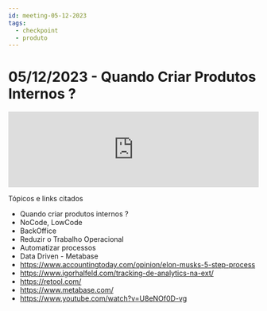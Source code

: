 ```yaml
---
id: meeting-05-12-2023
tags:
  - checkpoint
  - produto
---
```


# 05/12/2023 - Quando Criar Produtos Internos ?

<iframe src="https://open.spotify.com/embed/episode/5WzcPEXBsHuFeWA4gl386f?utm_source=generator" width="100%" height="152" frameBorder="0" allowfullscreen="" allow="autoplay; clipboard-write; encrypted-media; fullscreen; picture-in-picture" loading="lazy"></iframe>

Tópicos e links citados

- Quando criar produtos internos ?
- NoCode, LowCode
- BackOffice
- Reduzir o Trabalho Operacional
- Automatizar processos
- Data Driven - Metabase
- https://www.accountingtoday.com/opinion/elon-musks-5-step-process
- https://www.igorhalfeld.com/tracking-de-analytics-na-ext/
- https://retool.com/
- https://www.metabase.com/
- https://www.youtube.com/watch?v=U8eNOf0D-vg
